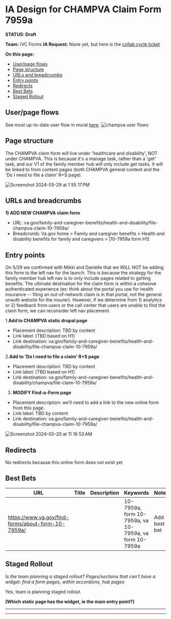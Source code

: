 # IA Design for CHAMPVA Claim Form 7959a
**STATUS: Draft**

**Team:** IVC Forms
**IA Request:** None yet, but here is the [collab cycle ticket](https://github.com/orgs/department-of-veterans-affairs/projects/929/views/1?filterQuery=ohi&pane=issue&itemId=62895038)

**On this page:**
- [User/page flows](#flows)
- [Page structure](#map)
- [URLs and breadcrumbs](#url)
- [Entry points](#nav)
- [Redirects](#redirects)
- [Best Bets](#bestbets)
- [Staged Rollout](#stagedrollout)


## <a name="flows"></a>User/page flows <br>
See most up-to-date user flow in mural [here](https://app.mural.co/t/departmentofveteransaffairs9999/m/departmentofveteransaffairs9999/1702677961676/13148d7aadd948a857eaa8fe5e04f6a9b09c3f9e?sender=ua67f17f1c416a96ea04d2476). 
![champva user flows](https://github.com/department-of-veterans-affairs/va.gov-team/assets/122126772/cbca1cec-9f66-4bb5-9247-792bf308077a)


## <a name="map"></a>Page structure<br>
The CHAMPVA claim form will live under 'healthcare and disability', NOT under CHAMPVA. This is because it's a manage task, rather than a 'get' task, and our V1 of the family member hub will only include get tasks. It will be linked to from content pages (both CHAMPVA general content and the 'Do I need to file a claim' R+S page). 

![Screenshot 2024-05-29 at 1 55 17 PM](https://github.com/department-of-veterans-affairs/va.gov-team/assets/122126772/9df3bfb8-810b-4674-8ea1-c53742734ab2)



## <a name="url"></a>URLs and breadcrumbs

**1) ADD NEW CHAMPVA claim form**
- URL: va.gov/family-and-caregiver-benefits/health-and-disability/file-champva-claim-10-7959a/
- Breadcrumb: Va.gov home > Family and caregiver benefits > Health and disability benefits for family and caregivers > [10-7959a form H1]



## <a name="nav"></a>Entry points <br>
On 5/29 we confirmed with Mikki and Danielle that we WILL NOT be adding this form to the left nav for the launch. This is because the strategy for the family member hub left nav is to only include pages related to getting benefits. The ultimate destination for the claim form is within a cohesive authenticated experience (ex: think about the portal you use for health insurance -- filing an out-of-network claim is in that portal, not the general unauth website for the insurer). However, if we determine from 1) analytics or 2) feedback from users or the call center that users are unable to find the claim form, we can reconsider left nav placement.
    
1.**Add to CHAMPVA static drupal page**
  - Placement description: TBD by content
  - Link label: [TBD based on H1]
  - Link destination: va.gov/family-and-caregiver-benefits/health-and-disability/file-champva-claim-10-7959a/

2.**Add to 'Do I need to file a claim' R+S page**
  - Placement description: TBD by content
  - Link label: [TBD based on H1]
  - Link destination: va.gov/family-and-caregiver-benefits/health-and-disability/champva/file-claim-10-7959a/

3. **MODIFY Find-a-Form page**
  - Placement description: we’ll need to add a link to the new online form from this page.
  - Link label: TBD by content
  - Link destination: va.gov/family-and-caregiver-benefits/health-and-disability/file-champva-claim-10-7959a/

![Screenshot 2024-05-20 at 11 16 53 AM](https://github.com/department-of-veterans-affairs/va.gov-team/assets/122126772/dd64f177-31d5-4466-ad21-7b3bdc5e2021)




## <a name="redirects"></a>Redirects <br>
No redirects because this online form does not exist yet


## <a name="bestbets"></a>Best Bets<br>

| URL                                                               | Title                                                            | Description                                                                                                                                                                                 | Keywords                                               | Notes                                                                                                                           |
|-------------------------------------------------------------------|------------------------------------------------------------------|---------------------------------------------------------------------------------------------------------------------------------------------------------------------------------------------|--------------------------------------------------------|---------------------------------------------------------------------------------------------------------------------------------|
| https://www.va.gov/find-forms/about-form-10-7959a/                |  |                                                               | 10-7959a, form 10-7959a, va 10-7959a, va form 10-7959a | Add best bet      |

## <a name="stagedrollout"></a>Staged Rollout<br>
*Is the team planning a staged rollout? Pages/sections that can't have a widget: find a form pages, within accordions, hub pages*

Yes, team is planning staged rollout.

**[Which static page has the widget, ie the main entry point?]**




<hr>
<hr>
